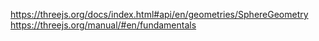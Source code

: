 https://threejs.org/docs/index.html#api/en/geometries/SphereGeometry
https://threejs.org/manual/#en/fundamentals
